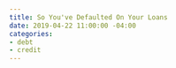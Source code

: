 ```yaml
---
title: So You've Defaulted On Your Loans
date: 2019-04-22 11:00:00 -04:00
categories:
- debt
- credit
---
```


